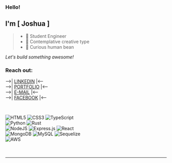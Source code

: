 ### Hello!
## I'm [ **Joshua** ]
> - 💾 Student Engineer  
> - 🦉 Contemplative creative type
> - 🌱 Curious human bean
   
*Let's build something awesome!*

### Reach out:  

-->| [LINKEDIN] |<--<br />
-->| [PORTFOLIO] |<--<br />
-->| [E-MAIL] |<--<br />
-->| [FACEBOOK] |<-- <br />

<br />

![HTML5](https://img.shields.io/badge/html5-%23E34F26.svg?style=for-the-badge&logo=html5&logoColor=white)
![CSS3](https://img.shields.io/badge/css3-%231572B6.svg?style=for-the-badge&logo=css3&logoColor=white)
![TypeScript](https://img.shields.io/badge/typescript-%23007ACC.svg?style=for-the-badge&logo=typescript&logoColor=white)
<br />
![Python](https://img.shields.io/badge/python-3670A0?style=for-the-badge&logo=python&logoColor=ffdd54)
![Rust](https://img.shields.io/badge/rust-%23000000.svg?style=for-the-badge&logo=rust&logoColor=white)
<br />
![NodeJS](https://img.shields.io/badge/node.js-6DA55F?style=for-the-badge&logo=node.js&logoColor=white)
![Express.js](https://img.shields.io/badge/express.js-%23404d59.svg?style=for-the-badge&logo=express&logoColor=%2361DAFB)
![React](https://img.shields.io/badge/react-%2320232a.svg?style=for-the-badge&logo=react&logoColor=%2361DAFB)
<br />
![MongoDB](https://img.shields.io/badge/MongoDB-%234ea94b.svg?style=for-the-badge&logo=mongodb&logoColor=white)
![MySQL](https://img.shields.io/badge/mysql-%2300f.svg?style=for-the-badge&logo=mysql&logoColor=white)
![Sequelize](https://img.shields.io/badge/Sequelize-52B0E7?style=for-the-badge&logo=Sequelize&logoColor=white)
<br />
![AWS](https://img.shields.io/badge/AWS-%23FF9900.svg?style=for-the-badge&logo=amazon-aws&logoColor=white)
<br />  
<br />
___

[Facebook]: https://www.facebook.com/jndiehl/  
[LinkedIn]: https://www.linkedin.com/in/joshua-diehl-4506a5221/  
[Portfolio]: http://www.syntheticrain.net
[e-Mail]: mailto:jdiehl2236@gmail.com  
<br />
